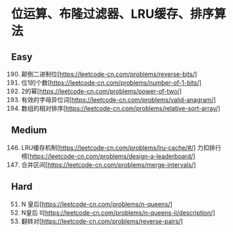 # 位运算、布隆过滤器、LRU缓存、排序算法

## Easy
190. 颠倒二进制位[https://leetcode-cn.com/problems/reverse-bits/]
191. 位1的个数[https://leetcode-cn.com/problems/number-of-1-bits/]
231. 2的幂[https://leetcode-cn.com/problems/power-of-two/]
242. 有效的字母异位词[https://leetcode-cn.com/problems/valid-anagram/]
1122. 数组的相对排序[https://leetcode-cn.com/problems/relative-sort-array/]

## Medium
146. LRU缓存机制[https://leetcode-cn.com/problems/lru-cache/#/]
力扣排行榜[https://leetcode-cn.com/problems/design-a-leaderboard/]
56. 合并区间[https://leetcode-cn.com/problems/merge-intervals/]

## Hard
51. N 皇后[https://leetcode-cn.com/problems/n-queens/]
52. N皇后 II[https://leetcode-cn.com/problems/n-queens-ii/description/]
493. 翻转对[https://leetcode-cn.com/problems/reverse-pairs/]